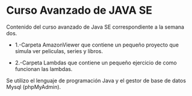 # Curso Avanzado de JAVA SE

Contenido del curso avanzado de Java SE correspondiente a la semana dos.

* 1.-Carpeta AmazonViewer que contiene un pequeño proyecto que simula ver peliculas, series y libros.

* 2.-Carpeta Lambdas que contiene un pequeño ejercicio de como funcionan las lambdas.

Se utilizo el lenguaje de programación Java y el gestor de base de datos Mysql (phpMyAdmin).

